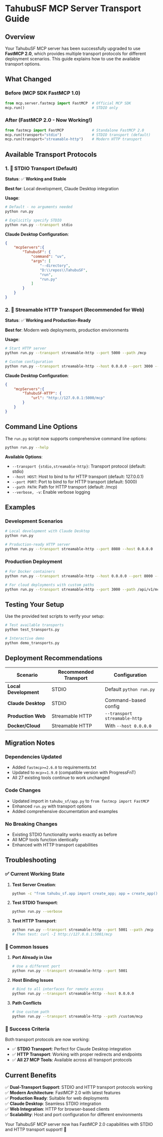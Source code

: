 # TahubuSF MCP Server Transport Guide

## Overview

Your TahubuSF MCP server has been successfully upgraded to use **FastMCP 2.0**, which provides multiple transport protocols for different deployment scenarios. This guide explains how to use the available transport options.

## What Changed

### Before (MCP SDK FastMCP 1.0)
```python
from mcp.server.fastmcp import FastMCP  # Official MCP SDK
mcp.run()                               # STDIO only
```

### After (FastMCP 2.0 - Now Working!)
```python
from fastmcp import FastMCP             # Standalone FastMCP 2.0
mcp.run(transport="stdio")              # STDIO transport (default)
mcp.run(transport="streamable-http")    # Modern HTTP transport
```

## Available Transport Protocols

### 1. 🔌 STDIO Transport (Default)

**Status**: ✅ **Working and Stable**

**Best for**: Local development, Claude Desktop integration

**Usage**:
```bash
# Default - no arguments needed
python run.py

# Explicitly specify STDIO
python run.py --transport stdio
```

**Claude Desktop Configuration**:
```json
{
    "mcpServers":{
        "TahubuSF": {
            "command": "uv",
            "args": [
                "--directory",
                "D:\\repos\\TahubuSF",
                "run",
                "run.py"
            ]
        }
    }
}
```

### 2. 🚀 Streamable HTTP Transport (Recommended for Web)

**Status**: ✅ **Working and Production-Ready**

**Best for**: Modern web deployments, production environments

**Usage**:
```bash
# Start HTTP server
python run.py --transport streamable-http --port 5000 --path /mcp

# Custom configuration
python run.py --transport streamable-http --host 0.0.0.0 --port 3000 --path /api/mcp
```

**Claude Desktop Configuration**:
```json
{
    "mcpServers":{
        "TahubuSF-HTTP": {
            "url": "http://127.0.0.1:5000/mcp"
        }
    }
}
```

## Command Line Options

The `run.py` script now supports comprehensive command line options:

```bash
python run.py --help
```

**Available Options**:
- `--transport {stdio,streamable-http}`: Transport protocol (default: stdio)
- `--host HOST`: Host to bind to for HTTP transport (default: 127.0.0.1)
- `--port PORT`: Port to bind to for HTTP transport (default: 5000)  
- `--path PATH`: Path for HTTP transport (default: /mcp)
- `--verbose, -v`: Enable verbose logging

## Examples

### Development Scenarios

```bash
# Local development with Claude Desktop
python run.py

# Production-ready HTTP server
python run.py --transport streamable-http --port 8080 --host 0.0.0.0
```

### Production Deployment

```bash
# For Docker containers
python run.py --transport streamable-http --host 0.0.0.0 --port 8000 --path /mcp

# For cloud deployments with custom paths
python run.py --transport streamable-http --port 3000 --path /api/v1/mcp
```

## Testing Your Setup

Use the provided test scripts to verify your setup:

```bash
# Test available transports
python test_transports.py

# Interactive demo
python demo_transports.py
```

## Deployment Recommendations

| Scenario | Recommended Transport | Configuration |
|----------|----------------------|---------------|
| **Local Development** | STDIO | Default `python run.py` |
| **Claude Desktop** | STDIO | Command-based config |
| **Production Web** | Streamable HTTP | `--transport streamable-http` |
| **Docker/Cloud** | Streamable HTTP | With `--host 0.0.0.0` |

## Migration Notes

### Dependencies Updated
- Added `fastmcp>=2.6.0` to requirements.txt
- Updated to `mcp>=1.9.0` (compatible version with ProgressFnT)
- All 27 existing tools continue to work unchanged

### Code Changes
- Updated import in `tahubu_sf/app.py` to `from fastmcp import FastMCP`
- Enhanced `run.py` with transport options
- Added comprehensive documentation and examples

### No Breaking Changes
- Existing STDIO functionality works exactly as before
- All MCP tools function identically
- Enhanced with HTTP transport capabilities

## Troubleshooting

### ✅ Current Working State

1. **Test Server Creation**:
   ```bash
   python -c "from tahubu_sf.app import create_app; app = create_app(); print('✅ Working!')"
   ```

2. **Test STDIO Transport**:
   ```bash
   python run.py --verbose
   ```

3. **Test HTTP Transport**:
   ```bash
   python run.py --transport streamable-http --port 5001 --path /mcp
   # Then test: curl -I http://127.0.0.1:5001/mcp
   ```

### 🔧 Common Issues

1. **Port Already in Use**
   ```bash
   # Use a different port
   python run.py --transport streamable-http --port 5001
   ```

2. **Host Binding Issues**
   ```bash
   # Bind to all interfaces for remote access
   python run.py --transport streamable-http --host 0.0.0.0
   ```

3. **Path Conflicts**
   ```bash
   # Use custom path
   python run.py --transport streamable-http --path /custom/mcp
   ```

### 🎯 Success Criteria

Both transport protocols are now working:
- ✅ **STDIO Transport**: Perfect for Claude Desktop integration  
- ✅ **HTTP Transport**: Working with proper redirects and endpoints
- ✅ **All 27 MCP Tools**: Available across all transport protocols

## Current Benefits

✅ **Dual-Transport Support**: STDIO and HTTP transport protocols working  
✅ **Modern Architecture**: FastMCP 2.0 with latest features  
✅ **Production Ready**: Suitable for web deployments  
✅ **Claude Desktop**: Seamless STDIO integration  
✅ **Web Integration**: HTTP for browser-based clients  
✅ **Scalability**: Host and port configuration for different environments

Your TahubuSF MCP server now has FastMCP 2.0 capabilities with STDIO and HTTP transport support! 🎉 